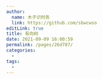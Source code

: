 ```yaml
---
author: 
  name: 木子识时务
  link: https://github.com/sbwcwso
editLink: true
title: 有向树
date: 2021-09-09 16:00:59
permalink: /pages/26d787/
categories: 
  - 
tags: 
  - 
---
```

